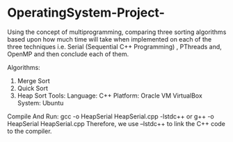 # OperatingSystem-Project-
Using the concept of multiprogramming, comparing three sorting algorithms based upon how much time will take when implemented on each of the three techniques i.e. Serial (Sequential C++ Programming) , PThreads and, OpenMP and then conclude each of them.

Algorithms:
1.	Merge Sort
2.	Quick Sort
3.	Heap Sort
Tools:
Language: C++
Platform: Oracle VM VirtualBox
System: Ubuntu 

Compile And Run: 
gcc -o HeapSerial HeapSerial.cpp -lstdc++ or g++ -o HeapSerial HeapSerial.cpp 
Therefore, we use –lstdc++ to link the C++ code to the compiler. 


